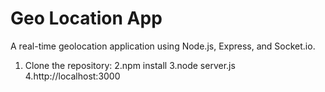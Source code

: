 # Geo Location App

A real-time geolocation application using Node.js, Express, and Socket.io.
1. Clone the repository:
2.npm install
3.node server.js
4.http://localhost:3000
